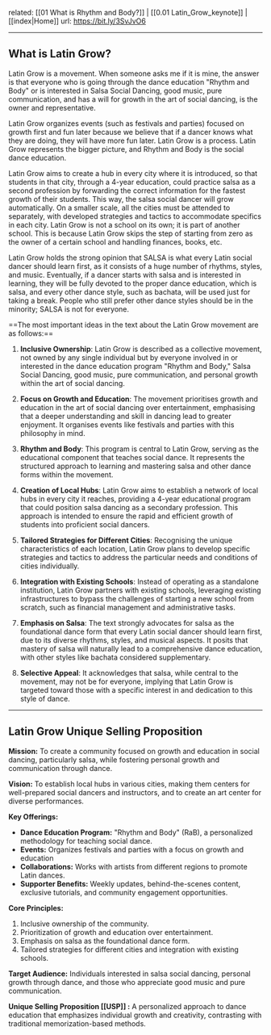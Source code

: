 related: [[01 What is Rhythm and Body?]] | [[0.01 Latin_Grow_keynote]] | [[index|Home]]
url: https://bit.ly/3SvJvO6

---
## What is Latin Grow?
Latin Grow is a movement. When someone asks me if it is mine, the answer is that everyone who is going through the dance education "Rhythm and Body" or is interested in Salsa Social Dancing, good music, pure communication, and has a will for growth in the art of social dancing, is the owner and representative.

Latin Grow organizes events (such as festivals and parties) focused on growth first and fun later because we believe that if a dancer knows what they are doing, they will have more fun later. Latin Grow is a process. Latin Grow represents the bigger picture, and Rhythm and Body is the social dance education.

Latin Grow aims to create a hub in every city where it is introduced, so that students in that city, through a 4-year education, could practice salsa as a second profession by forwarding the correct information for the fastest growth of their students. This way, the salsa social dancer will grow automatically. On a smaller scale, all the cities must be attended to separately, with developed strategies and tactics to accommodate specifics in each city. Latin Grow is not a school on its own; it is part of another school. This is because Latin Grow skips the step of starting from zero as the owner of a certain school and handling finances, books, etc.

Latin Grow holds the strong opinion that SALSA is what every Latin social dancer should learn first, as it consists of a huge number of rhythms, styles, and music. Eventually, if a dancer starts with salsa and is interested in learning, they will be fully devoted to the proper dance education, which is salsa, and every other dance style, such as bachata, will be used just for taking a break. People who still prefer other dance styles should be in the minority; SALSA is not for everyone.

==The most important ideas in the text about the Latin Grow movement are as follows:==

1. **Inclusive Ownership**: Latin Grow is described as a collective movement, not owned by any single individual but by everyone involved in or interested in the dance education program "Rhythm and Body," Salsa Social Dancing, good music, pure communication, and personal growth within the art of social dancing.

2. **Focus on Growth and Education**: The movement prioritises growth and education in the art of social dancing over entertainment, emphasising that a deeper understanding and skill in dancing lead to greater enjoyment. It organises events like festivals and parties with this philosophy in mind.

3. **Rhythm and Body**: This program is central to Latin Grow, serving as the educational component that teaches social dance. It represents the structured approach to learning and mastering salsa and other dance forms within the movement.

4. **Creation of Local Hubs**: Latin Grow aims to establish a network of local hubs in every city it reaches, providing a 4-year educational program that could position salsa dancing as a secondary profession. This approach is intended to ensure the rapid and efficient growth of students into proficient social dancers.

5. **Tailored Strategies for Different Cities**: Recognising the unique characteristics of each location, Latin Grow plans to develop specific strategies and tactics to address the particular needs and conditions of cities individually.

6. **Integration with Existing Schools**: Instead of operating as a standalone institution, Latin Grow partners with existing schools, leveraging existing infrastructures to bypass the challenges of starting a new school from scratch, such as financial management and administrative tasks.

7. **Emphasis on Salsa**: The text strongly advocates for salsa as the foundational dance form that every Latin social dancer should learn first, due to its diverse rhythms, styles, and musical aspects. It posits that mastery of salsa will naturally lead to a comprehensive dance education, with other styles like bachata considered supplementary.

8. **Selective Appeal**: It acknowledges that salsa, while central to the movement, may not be for everyone, implying that Latin Grow is targeted toward those with a specific interest in and dedication to this style of dance.

---

## Latin Grow Unique Selling Proposition 

**Mission:** To create a community focused on growth and education in social dancing, particularly salsa, while fostering personal growth and communication through dance.

**Vision:** To establish local hubs in various cities, making them centers for well-prepared social dancers and instructors, and to create an art center for diverse performances.

**Key Offerings:**

- **Dance Education Program:** "Rhythm and Body" (RaB), a personalized methodology for teaching social dance.
- **Events:** Organizes festivals and parties with a focus on growth and education 
- **Collaborations:** Works with artists from different regions to promote Latin dances.
- **Supporter Benefits:** Weekly updates, behind-the-scenes content, exclusive tutorials, and community engagement opportunities.

**Core Principles:**

1. Inclusive ownership of the community.
2. Prioritization of growth and education over entertainment.
3. Emphasis on salsa as the foundational dance form.
4. Tailored strategies for different cities and integration with existing schools.

**Target Audience:** Individuals interested in salsa social dancing, personal growth through dance, and those who appreciate good music and pure communication.

**Unique Selling Proposition [[USP]] :** A personalized approach to dance education that emphasizes individual growth and creativity, contrasting with traditional memorization-based methods.